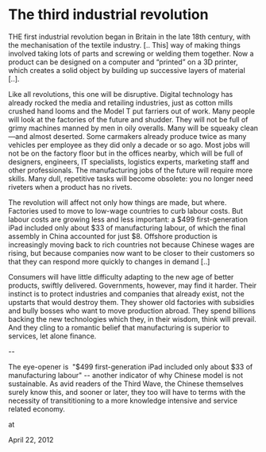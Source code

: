 # The third industrial revolution
THE first industrial revolution began in Britain in the late 18th century, with the mechanisation of the textile industry. [.. This] way of making things involved taking lots of parts and screwing 
or welding them together. Now a product can be designed on a computer 
and “printed” on a 3D printer, which creates a solid object by building 
up successive layers of material [..].  

Like all revolutions, this one will be disruptive. Digital technology
 has already rocked the media and retailing industries, just as cotton 
mills crushed hand looms and the Model T put farriers out of work. Many 
people will look at the factories of the future and shudder. They will 
not be full of grimy machines manned by men in oily overalls. Many will 
be squeaky clean—and almost deserted. Some carmakers already produce 
twice as many vehicles per employee as they did only a decade or so ago.
 Most jobs will not be on the factory floor but in the offices nearby, 
which will be full of designers, engineers, IT specialists, logistics 
experts, marketing staff and other professionals. The manufacturing jobs
 of the future will require more skills. Many dull, repetitive tasks 
will become obsolete: you no longer need riveters when a product has no 
rivets.

The revolution will affect not only how things are made, but where. 
Factories used to move to low-wage countries to curb labour costs. But 
labour costs are growing less and less important: a $499 
first-generation iPad included only about $33 of manufacturing labour, 
of which the final assembly in China accounted for just $8. Offshore 
production is increasingly moving back to rich countries not because 
Chinese wages are rising, but because companies now want to be closer to
 their customers so that they can respond more quickly to changes in 
demand [..]

Consumers will have little difficulty adapting to the new age of better 
products, swiftly delivered. Governments, however, may find it harder. 
Their instinct is to protect industries and companies that already 
exist, not the upstarts that would destroy them. They shower old 
factories with subsidies and bully bosses who want to move production 
abroad. They spend billions backing the new technologies which they, in 
their wisdom, think will prevail. And they cling to a romantic belief 
that manufacturing is superior to services, let alone finance.

--

The eye-opener is  "$499 first-generation iPad included only about $33 of manufacturing labour" -- another indicator of  why Chinese model is not sustainable. As avid readers of the Third Wave, the Chinese themselves surely  know this, and sooner or later, they too will have to terms with the necessity of transititioning to a more knowledge intensive and service related economy. 







at

April 22, 2012















